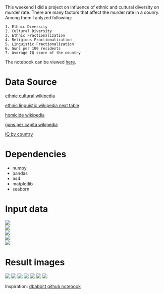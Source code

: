 This weekend I did a project on influence of ethnic and cultural diversity on murder rate. There are many factors that
affect the murder rate in a counry. Among them I anlyzed following:
```
1. Ethnic Diversity
2. Cultural Diversity
3. Ethnic Fractionalization
4. Religious Fractionalization
5. Linguistic Fractionalization
6. Guns per 100 residents
7. Average IQ score of the country
```

The notebook can be viewed [here](http://nbviewer.ipython.org/github/bhishanpdl/Projects/tree/master).

# Data Source
[ethnic cultural wikipedia](https://en.wikipedia.org/wiki/List_of_countries_ranked_by_ethnic_and_cultural_diversity_level)

[ethnic linguistic wikipedia next table](https://en.wikipedia.org/wiki/List_of_countries_ranked_by_ethnic_and_cultural_diversity_level)

[homicide wikipedia](https://en.wikipedia.org/wiki/List_of_countries_by_intentional_homicide_rate)

[guns per capita wikipedia](https://en.wikipedia.org/wiki/Estimated_number_of_civilian_guns_per_capita_by_country)

[IQ by country](https://new-iq-test.com/iq-by-country/)

# Dependencies
- numpy
- pandas
- bs4
- matplotlib
- seaborn

# Input data
![](data/images/ethnic_wiki.png)  
![](data/images/linguistic_wiki.png)  
![](data/images/homicide_wiki.png)  
![](data/images/guns_wiki.png)  
![](data/images/iq_by_country.png)  

# Result images
![](outputs/Ethnic_diversity_rank_vs_Murder_rate.png)
![](outputs/Cultural_diversity_index_vs_Murder_rate.png)
![](outputs/Ethnic_fractionalization_index_vs_Murder_rate.png)
![](outputs/Religious_fractionalization_vs_Murder_rate.png)
![](outputs/Linguistic_fractionalization_vs_Murder_rate.png)
![](outputs/Guns_per_100_residents_vs_Murder_rate.png)
![](outputs/IQ_vs_Murder_rate.png)

Inspiration: [dbabbitt github notebook](https://github.com/dbabbitt/notebooks/blob/master/Miscellaneous/ipynb/I%20Compared%20International%20Gun%20Statistics%20with%20Ethnic%20Diversity%20Statistics.ipynb)

